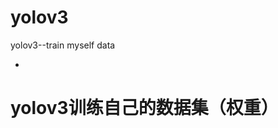 # yolov3
yolov3--train myself data

*
yolov3训练自己的数据集（权重）
============================



















